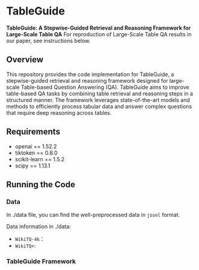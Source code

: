 # TableGuide

**TableGuide: A Stepwise-Guided Retrieval and Reasoning Framework for Large-Scale Table QA**
For reproduction of Large-Scale Table QA results in our paper, see instructions below.

## Overview

This repository provides the code implementation for TableGuide, a stepwise-guided retrieval and reasoning framework designed for large-scale Table-based Question Answering (QA). TableGuide aims to improve table-based QA tasks by combining table retrieval and reasoning steps in a structured manner. The framework leverages state-of-the-art models and methods to efficiently process tabular data and answer complex questions that require deep reasoning across tables.

## Requirements

+ openai == 1.52.2
+ tiktoken == 0.8.0
+ scikit-learn == 1.5.2
+ scipy == 1.13.1

## Running the Code

### Data

In ./data file, you can find the well-preprocessed data in `jsonl` format.

Data information in ./data:

+ `WikiTQ-4k`：
+ `WikiTQ+`:

### TableGuide Framework

